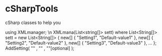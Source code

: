 # cSharpTools
cSharp classes to help you


using XMLmanager; \n
XMLmana(List<string[]> sett)   where 
List<String[]> sett = new List<String[]>
{
    new[] { "Setting1", "Default-value1" },
    new[] { "Setting2", "Default-value2" },
    new[] { "Setting3", "Default-value3" },
    ...
};
AddSetting( "<Setting-name>" , "<Default-value>" , "<User-value>"[optional] );
